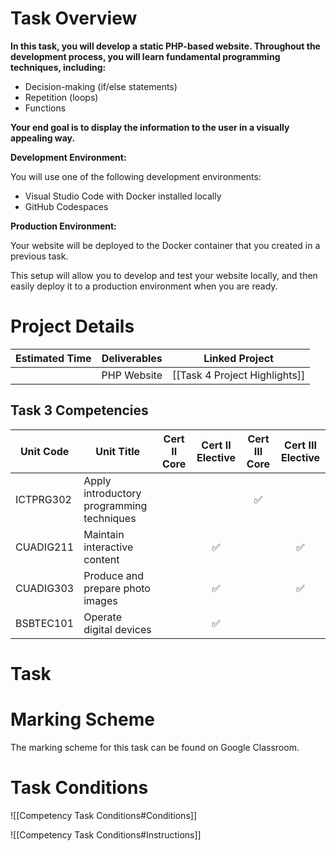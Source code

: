 # Task Overview
**In this task, you will develop a static PHP-based website. Throughout the development process, you will learn fundamental programming techniques, including:**

- Decision-making (if/else statements)
- Repetition (loops)
- Functions

**Your end goal is to display the information to the user in a visually appealing way.**

**Development Environment:**

You will use one of the following development environments:

- Visual Studio Code with Docker installed locally
- GitHub Codespaces

**Production Environment:**

Your website will be deployed to the Docker container that you created in a previous task.

This setup will allow you to develop and test your website locally, and then easily deploy it to a production environment when you are ready.

# Project Details

| Estimated Time | Deliverables | Linked Project                |
| -------------- | ------------ | ----------------------------- |
|                | PHP Website  | [[Task 4 Project Highlights]] |

## Task 3 Competencies

| Unit Code      | Unit Title                                | Cert II Core | Cert II Elective | Cert III Core | Cert III Elective |
| -------------- | ----------------------------------------- | :----------: | :--------------: | :-----------: | :---------------: |
| ICTPRG302	<br> | Apply introductory programming techniques |              |                  |       ✅       |                   |
| CUADIG211      | Maintain interactive content              |              |        ✅         |               |         ✅         |
| CUADIG303      | Produce and prepare photo images          |              |        ✅         |               |         ✅         |
| BSBTEC101      | Operate digital devices                   |              |        ✅         |               |                   |

# Task


# Marking Scheme

The marking scheme for this task can be found on Google Classroom.

# Task Conditions

![[Competency Task Conditions#Conditions]]

![[Competency Task Conditions#Instructions]]
